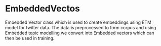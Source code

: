 # EmbeddedVectos
Embedded Vector class which is used to create embeddings using ETM model for twitter data. 
The data is preprocessed to form corpus and using Embedded topic modelling we convert into Embedded vectors which can then be used in training.
